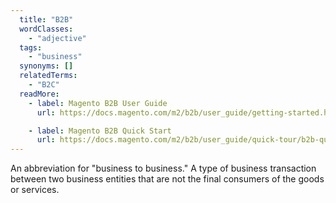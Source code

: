 ```yaml
---
  title: "B2B"
  wordClasses:
    - "adjective"
  tags:
    - "business"
  synonyms: []
  relatedTerms:
    - "B2C"
  readMore:
    - label: Magento B2B User Guide
      url: https://docs.magento.com/m2/b2b/user_guide/getting-started.html

    - label: Magento B2B Quick Start
      url: https://docs.magento.com/m2/b2b/user_guide/quick-tour/b2b-quick-start.html
---
```

An abbreviation for "business to business." A type of business transaction between two business entities that are not the final consumers of the goods or services.

